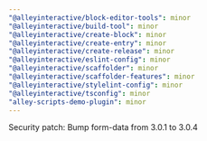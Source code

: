 ```yaml
---
"@alleyinteractive/block-editor-tools": minor
"@alleyinteractive/build-tool": minor
"@alleyinteractive/create-block": minor
"@alleyinteractive/create-entry": minor
"@alleyinteractive/create-release": minor
"@alleyinteractive/eslint-config": minor
"@alleyinteractive/scaffolder": minor
"@alleyinteractive/scaffolder-features": minor
"@alleyinteractive/stylelint-config": minor
"@alleyinteractive/tsconfig": minor
"alley-scripts-demo-plugin": minor
---
```


Security patch: Bump form-data from 3.0.1 to 3.0.4
